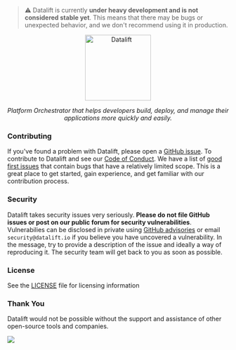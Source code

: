 > :warning: Datalift is currently **under heavy development and is not considered stable yet**. This means that there may be bugs or unexpected behavior, and we don't recommend using it in production.
> 
<p align="center">
  <a href="https://datalift.io"><img src="https://datalift.io/images/logo.png" height="150px" alt="Datalift"></a>
</p>
<p align="center">
  <em>Platform Orchestrator that helps developers build, deploy, and manage their applications more quickly and easily.</em>
</p>
<p align="center">
</p>

### Contributing

If you've found a problem with Datalift, please open a [GitHub issue](https://github.com/datalifthq/datalift/issues/new/choose). To contribute to Datalift and see our [Code of Conduct](.github/CODE_OF_CONDUCT.md). We have a list of [good first issues](https://github.com/datalifthq/datalift/labels/contributor-program) that contain bugs that have a relatively limited scope. This is a great place to get started, gain experience, and get familiar with our contribution process.

### Security

Datalift takes security issues very seriously. **Please do not file GitHub issues or post on our public forum for security vulnerabilities**. Vulnerabilies can be disclosed in private using [GitHub advisories](https://github.com/DataliftHQ/datalift/security) or email `security@datalift.io` if you believe you have uncovered a vulnerability. In the message, try to provide a description of the issue and ideally a way of reproducing it. The security team will get back to you as soon as possible.

### License

See the [LICENSE](LICENSE) file for licensing information

### Thank You

Datalift would not be possible without the support and assistance of other open-source tools and companies. 

<a href="https://github.com/datalifthq/datalift/graphs/contributors">
  <img src="https://contrib.rocks/image?repo=datalifthq/datalift"/>
</a>